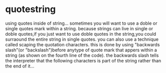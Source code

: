 # quotestring

using quotes inside of string...
sometimes you will want to use a doble or single quotes mark within a string.
because strings can live in single or doble quotes,if you just want to use doble quotes in the string,you could surraound the entire string in single quotes.
you can also use a technique called scaping the quotation characters.
this is done by using "backwards slash"(or "backslash")before anytype of quote
mark that appers within a string (as shown on the fourth line of the code).
the backwards slash tells the interpreter that the following characters is part of the string
rather than the end of it...
